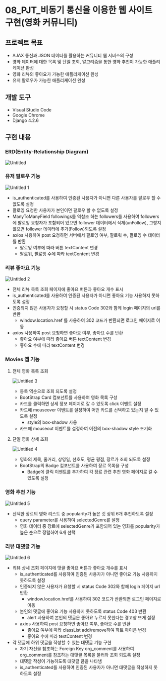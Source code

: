 # 08_PJT_비동기 통신을 이용한 웹 사이트 구현(영화 커뮤니티)

## 프로젝트 목표

- AJAX 통신과 JSON 데이터를 활용하는 커뮤니티 웹 서비스의 구성
- 영화 데이터에 대한 목록 및 단일 조회, 알고리즘을 통한 영화 추천이 가능한 애플리케이션 완성
- 영화 리뷰의 좋아요가 가능한 애플리케이션 완성
- 유저 팔로우가 가능한 애플리케이션 완성

## 개발 도구

- Visual Studio Code
- Google Chrome
- Django 4.2.6

## 구현 내용

### ERD(Entity-Relationship Diagram)

![Untitled](https://github.com/yuj1818/TIL/assets/95585314/00664c57-1793-4e11-a923-4142b0c11a3e)

### 유저 팔로우 기능

![Untitled 1](https://github.com/yuj1818/TIL/assets/95585314/cc89ad2b-1c8a-46f3-9ecf-e3c5ac9717b9)

- is_authenticated를 사용하여 인증된 사용자가 아니면 다른 사용자를 팔로우 할 수 없도록 설정
- 팔로잉 요청한 사용자가 본인이면 팔로우 할 수 없도록 설정
- ManyToManyField followings를 역참조 하는 followers를 사용하여 followers에 팔로잉 요청자가 포함되어 있으면 follower 데이터에서 삭제(unFollow), 그렇지 않으면 follower 데이터에 추가(Follow)되도록 설정
- axios 사용하여 post 요청하면 서버에서 팔로잉 여부, 팔로워 수, 팔로잉 수 데이터를 반환
    - 팔로잉 여부에 따라 버튼 textContent 변경
    - 팔로워, 팔로잉 수에 따라 textContent 변경

### 리뷰 좋아요 기능

![Untitled 2](https://github.com/yuj1818/TIL/assets/95585314/9fb88483-2cdd-47e1-a85f-276d2660aab6)

- 전체 리뷰 목록 조회 페이지에 좋아요 버튼과 좋아요 개수 표시
- is_authenticated를 사용하여 인증된 사용자가 아니면 좋아요 기능 사용하지 못하도록 설정
- 인증되지 않은 사용자가 요청할 시 status Code 302와 함께 login 페이지의 url를 반환
    - window.location.href 를 사용하여 302 코드가 반환되면 로그인 페이지로 이동
- axios 사용하여 post 요청하면 좋아요 여부, 좋아요 수를 반환
    - 좋아요 여부에 따라 좋아요 버튼 textContent 변경
    - 좋아요 수에 따라 textContent 변경

### Movies 앱 기능

1. 전체 영화 목록 조회
    
    ![Untitled 3](https://github.com/yuj1818/TIL/assets/95585314/05a54f84-c654-41dc-ae20-31d0ac21f653)
    
    - 등록 역순으로 조회 되도록 설정
    - BootStrap Card 컴포넌트를 사용하여 영화 목록 구성
    - 카드를 클릭하면 상세 정보 페이지로 갈 수 있도록 click 이벤트 설정
    - 카드에 mouseover 이벤트를 설정하여 어떤 카드를 선택하고 있는지 알 수 있도록 설정
        - style의 box-shadow 사용
    - 카드에 mouseout 이벤트를 설정하여 이전의 box-shadow style 초기화
2. 단일 영화 상세 조회
    
    ![Untitled 4](https://github.com/yuj1818/TIL/assets/95585314/966dc2e5-6281-418a-9819-d7e4f8cf8873)
    
    - 영화의 제목, 줄거리, 상영일, 선호도, 평균 평점, 장르가 조회 되도록 설정
    - BootStrap의 Badge 컴포넌트를 사용하여 장르 목록을 구성
        - Badge에 클릭 이벤트를 추가하여 각 장르 관련 추천 영화 페이지로 갈 수 있도록 설정

### 영화 추천 기능

![Untitled 5](https://github.com/yuj1818/TIL/assets/95585314/1117af65-f1ed-497c-ab93-398999ea07c0)

- 선택한 장르의 영화 리스트 중 popularity가 높은 것 상위 6개 추천하도록 설정
    - query parameter를 사용하여 selectedGenre를 설정
    - 영화 데이터 중 장르에 selectedGenre가 포함되어 있는 영화를 popularity가 높은 순으로 정렬하여 6개 선택

### 리뷰 대댓글 기능

![Untitled 6](https://github.com/yuj1818/TIL/assets/95585314/a89b6585-f993-4b06-806e-3cf1b6015e03)

- 리뷰 상세 조회 페이지에 댓글 좋아요 버튼과 좋아요 개수를 표시
    - is_authenticated를 사용하여 인증된 사용자가 아니면 좋아요 기능 사용하지 못하도록 설정
    - 인증되지 않은 사용자가 요청할 시 status Code 302와 함께 login 페이지 url 반환
        - window.location.href를 사용하여 302 코드가 반환되면 로그인 페이지로 이동
    - 본인의 댓글에 좋아요 기능 사용하지 못하도록 status Code 403 반환
        - alert 사용하여 본인의 댓글은 좋아요 누르지 못한다는 경고창 뜨게 설정
    - axios 사용하여 post 요청하면 좋아요 여부, 좋아요 수를 반환
        - 좋아요 여부에 따라 classList add/remove하여 하트 아이콘 변경
        - 좋아요 수에 따라 textContent 변경
- 각 댓글에 하위 댓글을 작성할 수 있는 대댓글 기능 구현
    - 자기 자신을 참조하는 Foreign Key org_comment를 사용하여 org_comment를 참조하는 대댓글 목록을 불러와 조회 되도록 설정
    - 대댓글 작성이 가능하도록 대댓글 폼을 나타냄
    - is_authenticated를 사용하여 인증된 사용자가 아니면 대댓글을 작성하지 못하도록 설정